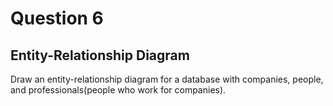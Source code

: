 # Question 6
## Entity-Relationship Diagram
Draw an entity-relationship diagram for a database with companies, people, and professionals(people who work for companies).
